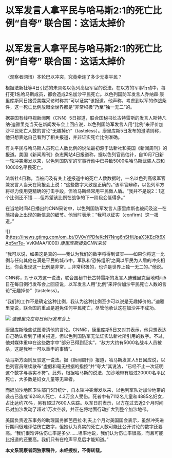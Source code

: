# 以军发言人拿平民与哈马斯2:1的死亡比例“自夸” 联合国：这话太掉价

# 以军发言人拿平民与哈马斯2:1的死亡比例“自夸” 联合国：这话太掉价

（观察者网讯）本轮巴以冲突，究竟牵连了多少无辜平民？

根据法新社等4日引述的未具名以色列高级军官的说法，在以方的军事行动中，每打死1名哈马斯成员，都会造成2名加沙平民死亡。以色列国防军发言人乔纳森·康里库斯同日接受美媒采访时称其“可以证实”该报道。他声称，考虑到以军的作战条件，这一死亡比例放眼全世界都是“非常积极”乃至“独一无二”的。

据美国有线电视新闻网（CNN）5日报道，联合国秘书长古特雷斯的发言人斯特凡纳·迪雅里克当天在新闻发布会上回应说，以色列国防军发言人用“比例”来评价加沙平民死亡人数的言论“无趣掉价”（tasteless）。康里库斯5日发布的澄清则称，他只想表达自己看到了相关报道，并非证实死亡比例准确。

有关平民与哈马斯人员死亡人数比例的说法最初源于法新社和美国《新闻周刊》的报道。美国《新闻周刊》杂志网站4日报道称，据以色列官员估计，自10月7日新一轮冲突爆发以来，以色列国防军的军事行动中已导致5000名哈马斯武装人员和10000名平民死亡。

法新社4日称，当被问及有关上述报道中的死亡人数数据时，一名以色列高级军官兼发言人当天在简报会上说：“这些数字大致是正确的。”该军官辩称，以色列军方将尽力使用更精确的打击手段，但哈马斯经常用平民做人盾。“我并不是说2：1这个比例还不错……但希望该比例在战争的下一阶段会低得多。”

在当地时间4日播出的CNN采访中，以色列国防军发言人康里库斯也被问及这一在简报会上出现的新信息的细节。他当时表示：“我可以证实（confirm）这一报道。”

![](https://inews.gtimg.com/om_bt/OV0vYPDfeKcN7Nng6hSHiUpaX3KEcRt6XAp5vrTe-
VvKMAA/1000) _康里库斯接受CNN采访_

“我可以说，如果这是真的——我认为我们的数字将得到证实——如果你将这一比例与任何其他在满是平民的城市中，军队和‘恐怖组织’之间以平民为人盾的冲突相比，你会发现这一比例是非常……非常积极的，也许是世界上独一无二的。”他说。

CNN称，对于以方这一说法，联合国秘书长古特雷斯的发言人迪雅里克当地时间5日在每日例行发布会上回应说，以军发言人用“比例”来评价加沙平民死亡人数的言论“无趣掉价”（tasteless）。

“我们的工作不是确定这种比例，我认为这种比例至少可以说是无趣掉价的。”迪雅里克说，联合国的重点是避免任何平民死亡，尽管他承认这在加沙并不成功。

![](https://inews.gtimg.com/om_bt/OGxrtEotkP5DLIcz8HICs2XfbdAw4c6FVbMsd-0Ovq8F0AA/1000)
_迪雅里克在每日例行发布会上_

康里库斯晚些试图澄清他的言论。CNN称，康里库斯5日又对其表示，他只想表达自己确认看到了相关报道，但以色列国防军无法证实法新社所引用的数字。不过，他对媒体重申在这些数字中“部分已得到证实”，“敌方大约有5000名战斗人员被杀，这是我唯一可以重申的事情”。

哈马斯方面则反驳这一说法。据《新闻周刊》报道，哈马斯发言人5日回应说，以色列官员继续散布“虚假和毫无根据的指控”并“夸大”其说法，“已经不止一次证明这个数字与事实不符”。此外，根据哈马斯的说法，加沙地带有超过20000名平民死亡，大多数是妇女儿童等无辜者。

而据加沙地区卫生部门5日统计，自本轮冲突爆发以来，以色列军队对加沙地带的袭击已造成16248人死亡、4.3万余人受伤。死者中有7112名儿童和4885名妇女，占比达约70%，另有超过7600人失踪。以军日前表示，以方在过去近2个月时间已对加沙发动了超过1万次空袭，并正在将地面行动扩大到整个加沙地带。

美国负责近东事务的助理国务卿芭芭拉·利夫上个月对美国国会表示，虽然冲突进行期间很难评估伤亡数字，但她认为真实的死亡人数可能比公开讨论的数字还要高。“我们很难评估伤亡率是多少……坦率地说，我们认为伤亡率很高，而且可能比报道的还要高。我们只有在枪声平息后才能知道。”

**本文系观察者网独家稿件，未经授权，不得转载。**

